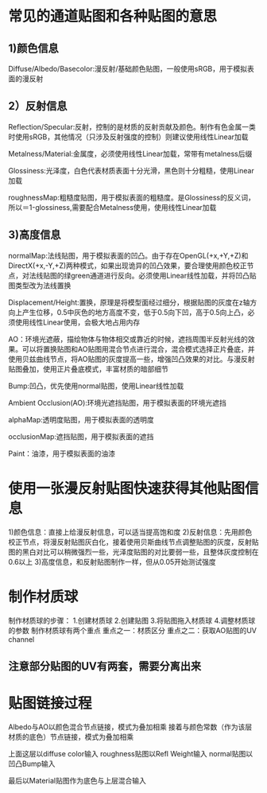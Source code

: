 # 常见的通道贴图和各种贴图的意思
## 1)颜色信息
Diffuse/Albedo/Basecolor:漫反射/基础颜色贴图，一般使用sRGB，用于模拟表面的漫反射
## 2）反射信息
Reflection/Specular:反射，控制的是材质的反射贡献及颜色。制作有色金属一类时使用sRGB，其他情况（只涉及反射强度的控制）则建议使用线性Linear加载

Metalness/Material:金属度，必须使用线性Linear加载，常带有metalness后缀

Glossiness:光泽度，白色代表材质表面十分光滑，黑色则十分粗糙，使用Linear加载

roughnessMap:粗糙度贴图，用于模拟表面的粗糙度。是Glossiness的反义词，所以＝1-glossiness,需要配合Metalness使用，使用线性Linear加载
## 3)高度信息
normalMap:法线贴图，用于模拟表面的凹凸。由于存在OpenGL(+x,+Y,+Z)和DirectX(+x,-Y,+Z)两种模式，如果出现诡异的凹凸效果，要合理使用颜色校正节点，对法线贴图的绿green通道进行反向。必须使用Linear线性加载，并将凹凸贴图类型改为法线置换

Displacement/Height:置换，原理是将模型面经过细分，根据贴图的灰度在z轴方向上产生位移，0.5中灰色的地方高度不变，低于0.5向下凹，高于0.5向上凸，必须使用线性Linear使用，会极大地占用内存

AO：环境光遮蔽，描绘物体与物体相交或靠近的时候，遮挡周围半反射光线的效果。可以将置换贴图和AO贴图用混合节点进行混合，混合模式选择正片叠底，并使用贝兹曲线节点，将AO贴图的灰度提高一些，增强凹凸效果的对比。与漫反射贴图叠加，使用正片叠底模式，丰富材质的暗部细节

Bump:凹凸，优先使用normal贴图，使用Linear线性加载

Ambient Occlusion(AO):环境光遮挡贴图，用于模拟表面的环境光遮挡

alphaMap:透明度贴图，用于模拟表面的透明度

occlusionMap:遮挡贴图，用于模拟表面的遮挡

Paint：油漆，用于模拟表面的油漆

# 使用一张漫反射贴图快速获得其他贴图信息
1)颜色信息：直接上给漫反射信息，可以适当提高饱和度
2)反射信息：先用颜色校正节点，将漫反射贴图灰白化，接着使用贝斯曲线节点调整贴图的灰度，反射贴图的黑白对比可以稍微强烈一些，光泽度贴图的对比要弱一些，且整体灰度控制在0.6以上
3)高度信息，和反射贴图制作一样，但从0.05开始测试强度
# 制作材质球
制作材质球的步骤：
1.创建材质球
2.创建贴图
3.将贴图拖入材质球
4.调整材质球的参数
制作材质球有两个重点
重点之一：材质区分
重点之二：获取AO贴图的UV channel


## 注意部分贴图的UV有两套，需要分离出来

# 贴图链接过程
Albedo与AO以颜色混合节点链接，模式为叠加相乘
接着与颜色常数（作为该层材质的底色）节点链接，模式为叠加相乘

上面这层以diffuse color输入
roughness贴图以Refl Weight输入
normal贴图以凹凸Bump输入

最后以Material贴图作为底色与上层混合输入
